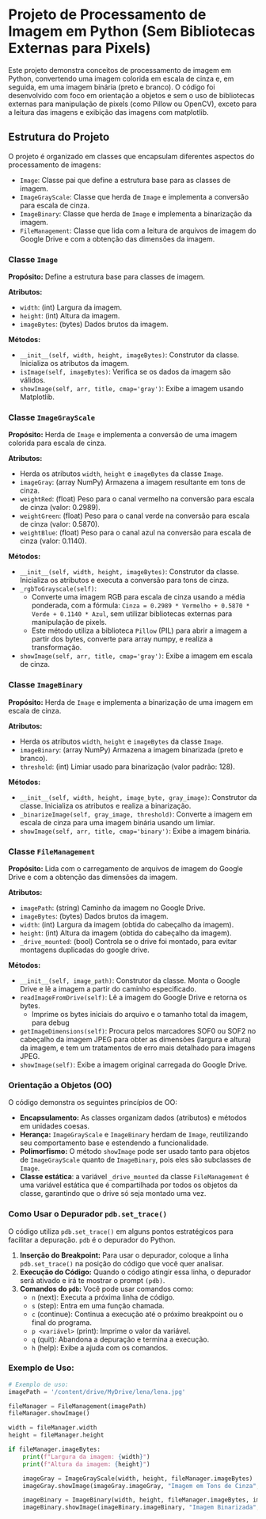 # Projeto de Processamento de Imagem em Python (Sem Bibliotecas Externas para Pixels)

Este projeto demonstra conceitos de processamento de imagem em Python, convertendo uma imagem colorida em escala de cinza e, em seguida, em uma imagem binária (preto e branco). O código foi desenvolvido com foco em orientação a objetos e sem o uso de bibliotecas externas para manipulação de pixels (como Pillow ou OpenCV), exceto para a leitura das imagens e exibição das imagens com matplotlib.

## Estrutura do Projeto

O projeto é organizado em classes que encapsulam diferentes aspectos do processamento de imagens:

*   `Image`: Classe pai que define a estrutura base para as classes de imagem.
*   `ImageGrayScale`: Classe que herda de `Image` e implementa a conversão para escala de cinza.
*   `ImageBinary`: Classe que herda de `Image` e implementa a binarização da imagem.
*   `FileManagement`: Classe que lida com a leitura de arquivos de imagem do Google Drive e com a obtenção das dimensões da imagem.

### Classe `Image`

**Propósito:** Define a estrutura base para classes de imagem.

**Atributos:**

*   `width`: (int) Largura da imagem.
*   `height`: (int) Altura da imagem.
*   `imageBytes`: (bytes) Dados brutos da imagem.

**Métodos:**

*   `__init__(self, width, height, imageBytes)`: Construtor da classe. Inicializa os atributos da imagem.
*   `isImage(self, imageBytes)`: Verifica se os dados da imagem são válidos.
*   `showImage(self, arr, title, cmap='gray')`: Exibe a imagem usando Matplotlib.

### Classe `ImageGrayScale`

**Propósito:** Herda de `Image` e implementa a conversão de uma imagem colorida para escala de cinza.

**Atributos:**

*   Herda os atributos `width`, `height` e `imageBytes` da classe `Image`.
*   `imageGray`: (array NumPy) Armazena a imagem resultante em tons de cinza.
*   `weightRed`: (float) Peso para o canal vermelho na conversão para escala de cinza (valor: 0.2989).
*   `weightGreen`: (float) Peso para o canal verde na conversão para escala de cinza (valor: 0.5870).
*   `weightBlue`: (float) Peso para o canal azul na conversão para escala de cinza (valor: 0.1140).

**Métodos:**

*   `__init__(self, width, height, imageBytes)`: Construtor da classe. Inicializa os atributos e executa a conversão para tons de cinza.
*   `_rgbToGrayscale(self)`:
    * Converte uma imagem RGB para escala de cinza usando a média ponderada, com a fórmula: `Cinza = 0.2989 * Vermelho + 0.5870 * Verde + 0.1140 * Azul`, sem utilizar bibliotecas externas para manipulação de pixels.
     * Este método utiliza a biblioteca `Pillow` (PIL) para abrir a imagem a partir dos bytes, converte para array numpy, e realiza a transformação.
*   `showImage(self, arr, title, cmap='gray')`: Exibe a imagem em escala de cinza.

### Classe `ImageBinary`

**Propósito:** Herda de `Image` e implementa a binarização de uma imagem em escala de cinza.

**Atributos:**

*   Herda os atributos `width`, `height` e `imageBytes` da classe `Image`.
*   `imageBinary`: (array NumPy) Armazena a imagem binarizada (preto e branco).
*   `threshold`: (int) Limiar usado para binarização (valor padrão: 128).

**Métodos:**

*   `__init__(self, width, height, image_byte, gray_image)`: Construtor da classe. Inicializa os atributos e realiza a binarização.
*   `_binarizeImage(self, gray_image, threshold)`: Converte a imagem em escala de cinza para uma imagem binária usando um limiar.
*   `showImage(self, arr, title, cmap='binary')`: Exibe a imagem binária.

### Classe `FileManagement`

**Propósito:** Lida com o carregamento de arquivos de imagem do Google Drive e com a obtenção das dimensões da imagem.

**Atributos:**

*   `imagePath`: (string) Caminho da imagem no Google Drive.
*   `imageBytes`: (bytes) Dados brutos da imagem.
*   `width`: (int) Largura da imagem (obtida do cabeçalho da imagem).
*   `height`: (int) Altura da imagem (obtida do cabeçalho da imagem).
* `_drive_mounted`: (bool) Controla se o drive foi montado, para evitar montagens duplicadas do google drive.

**Métodos:**

*   `__init__(self, image_path)`: Construtor da classe. Monta o Google Drive e lê a imagem a partir do caminho especificado.
*   `readImageFromDrive(self)`: Lê a imagem do Google Drive e retorna os bytes.
    * Imprime os bytes iniciais do arquivo e o tamanho total da imagem, para debug
*   `getImageDimensions(self)`: Procura pelos marcadores SOF0 ou SOF2 no cabeçalho da imagem JPEG para obter as dimensões (largura e altura) da imagem, e tem um tratamentos de erro mais detalhado para imagens JPEG.
*   `showImage(self)`: Exibe a imagem original carregada do Google Drive.

### Orientação a Objetos (OO)

O código demonstra os seguintes princípios de OO:

*   **Encapsulamento:** As classes organizam dados (atributos) e métodos em unidades coesas.
*   **Herança:** `ImageGrayScale` e `ImageBinary` herdam de `Image`, reutilizando seu comportamento base e estendendo a funcionalidade.
*   **Polimorfismo:** O método `showImage` pode ser usado tanto para objetos de `ImageGrayScale` quanto de `ImageBinary`, pois eles são subclasses de `Image`.
*  **Classe estática**: a variável `_drive_mounted` da classe `FileManagement` é uma variável estática que é compartilhada por todos os objetos da classe, garantindo que o drive só seja montado uma vez.

### Como Usar o Depurador `pdb.set_trace()`

O código utiliza `pdb.set_trace()` em alguns pontos estratégicos para facilitar a depuração. `pdb` é o depurador do Python.

1.  **Inserção do Breakpoint:** Para usar o depurador, coloque a linha `pdb.set_trace()` na posição do código que você quer analisar.
2.  **Execução do Código:** Quando o código atingir essa linha, o depurador será ativado e irá te mostrar o prompt `(pdb)`.
3.  **Comandos do `pdb`:** Você pode usar comandos como:
    *   `n` (next): Executa a próxima linha de código.
    *   `s` (step): Entra em uma função chamada.
    *   `c` (continue): Continua a execução até o próximo breakpoint ou o final do programa.
    *   `p <variável>` (print): Imprime o valor da variável.
    *   `q` (quit): Abandona a depuração e termina a execução.
    *   `h` (help): Exibe a ajuda com os comandos.

### Exemplo de Uso:

```python
# Exemplo de uso:
imagePath = '/content/drive/MyDrive/lena/lena.jpg'

fileManager = FileManagement(imagePath)
fileManager.showImage()

width = fileManager.width
height = fileManager.height

if fileManager.imageBytes:
    print(f"Largura da imagem: {width}")
    print(f"Altura da imagem: {height}")

    imageGray = ImageGrayScale(width, height, fileManager.imageBytes)
    imageGray.showImage(imageGray.imageGray, "Imagem em Tons de Cinza", cmap='gray')

    imageBinary = ImageBinary(width, height, fileManager.imageBytes, imageGray.imageGray)
    imageBinary.showImage(imageBinary.imageBinary, "Imagem Binarizada", cmap='binary')
